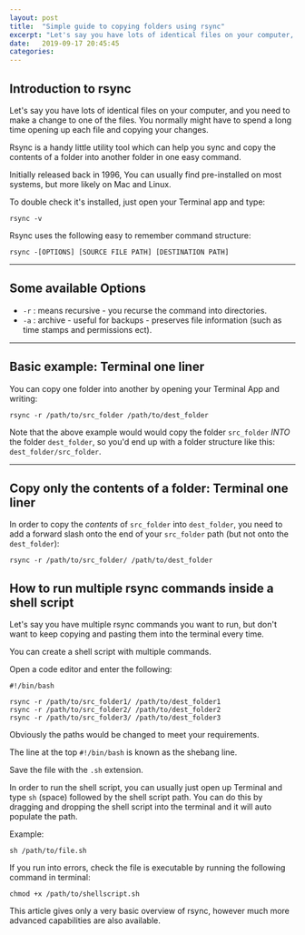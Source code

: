 ```yaml
---
layout: post
title:  "Simple guide to copying folders using rsync"
excerpt: "Let's say you have lots of identical files on your computer, and you need to make a change to one of the files. You normally might have to spend a long time opening up each file and copying your changes."
date:   2019-09-17 20:45:45
categories:
---
```


## Introduction to rsync

Let's say you have lots of identical files on your computer, and you need to make a change to one of the files. You normally might have to spend a long time opening up each file and copying your changes.

Rsync is a handy little utility tool which can help you sync and copy the contents of a folder into another folder in one easy command.

Initially released back in 1996, You can usually find pre-installed on most systems, but more likely on Mac and Linux. 

To double check it's installed, just open your Terminal app and type:
```
rsync -v
```

Rsync uses the following easy to remember command structure:
```
rsync -[OPTIONS] [SOURCE FILE PATH] [DESTINATION PATH]
```
---

## Some available Options
-   `-r` : means recursive - you recurse the command into directories.
- `-a` : archive - useful for backups - preserves file information (such as time stamps and permissions ect).

---

## Basic example: Terminal one liner

You can copy one folder into another by opening your Terminal App and writing:
```
rsync -r /path/to/src_folder /path/to/dest_folder
```

Note that the above example would would copy the folder `src_folder` *INTO* the folder `dest_folder`, so you'd end up with a folder structure like this: `dest_folder/src_folder`.

---

## Copy only the contents of a folder: Terminal one liner

In order to copy the *contents* of `src_folder` into `dest_folder`, you need to add a forward slash onto the end of your `src_folder` path (but not onto the `dest_folder`):
```
rsync -r /path/to/src_folder/ /path/to/dest_folder
```

## How to run multiple rsync commands inside a shell script

Let's say you have multiple rsync commands you want to run, but don't want to keep copying and pasting them into the terminal every time.

You can create a shell script with multiple commands.

Open a code editor and enter the following:

```
#!/bin/bash

rsync -r /path/to/src_folder1/ /path/to/dest_folder1
rsync -r /path/to/src_folder2/ /path/to/dest_folder2
rsync -r /path/to/src_folder3/ /path/to/dest_folder3
```

Obviously the paths would be changed to meet your requirements.

The line at the top `#!/bin/bash` is known as the shebang line.

Save the file with the `.sh` extension. 

In order to run the shell script, you can usually just open up Terminal and type `sh` (space) followed by the shell script path. You can do this by dragging and dropping the shell script into the terminal and it will auto populate the path.

Example: 
```
sh /path/to/file.sh
```

If you run into errors, check the file is executable by running the following command in terminal:
```
chmod +x /path/to/shellscript.sh
```

This article gives only a very basic overview of rsync, however much more advanced capabilities are also available.